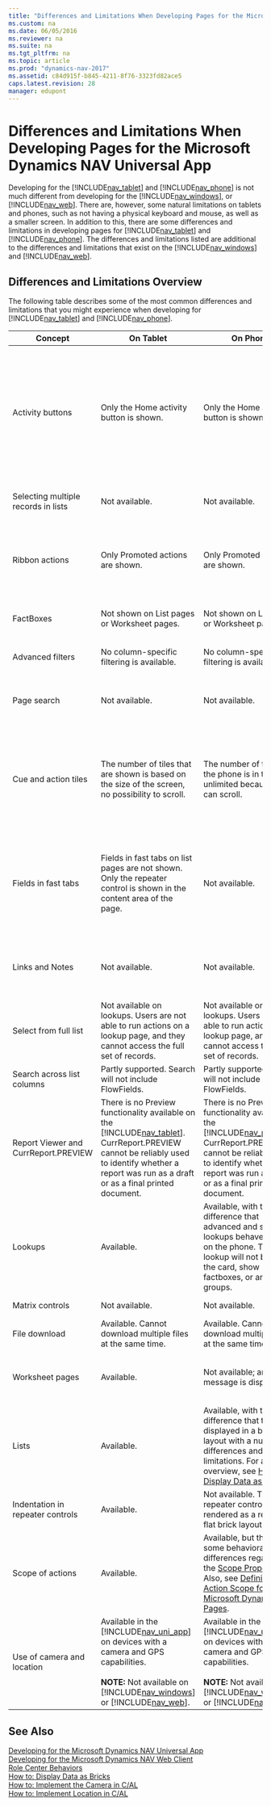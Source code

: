 ```yaml
---
title: "Differences and Limitations When Developing Pages for the Microsoft Dynamics NAV Universal App"
ms.custom: na
ms.date: 06/05/2016
ms.reviewer: na
ms.suite: na
ms.tgt_pltfrm: na
ms.topic: article
ms.prod: "dynamics-nav-2017"
ms.assetid: c84d915f-b845-4211-8f76-3323fd82ace5
caps.latest.revision: 28
manager: edupont
---
```

# Differences and Limitations When Developing Pages for the Microsoft Dynamics NAV Universal App
Developing for the [!INCLUDE[nav_tablet](includes/nav_tablet_md.md)] and [!INCLUDE[nav_phone](includes/nav_phone_md.md)] is not much different from developing for the [!INCLUDE[nav_windows](includes/nav_windows_md.md)], or [!INCLUDE[nav_web](includes/nav_web_md.md)]. There are, however, some natural limitations on tablets and phones, such as not having a physical keyboard and mouse, as well as a smaller screen. In addition to this, there are some differences and limitations in developing pages for [!INCLUDE[nav_tablet](includes/nav_tablet_md.md)] and [!INCLUDE[nav_phone](includes/nav_phone_md.md)]. The differences and limitations listed are additional to the differences and limitations that exist on the [!INCLUDE[nav_windows](includes/nav_windows_md.md)] and [!INCLUDE[nav_web](includes/nav_web_md.md)].  

## Differences and Limitations Overview  
 The following table describes some of the most common differences and limitations that you might experience when developing for [!INCLUDE[nav_tablet](includes/nav_tablet_md.md)] and [!INCLUDE[nav_phone](includes/nav_phone_md.md)].  

|Concept|On Tablet|On Phone|Example|Recommendation|  
|-------------|---------------|--------------|-------------|--------------------|  
|Activity buttons|Only the Home activity button is shown.|Only the Home activity button is shown.|**Home**, **Departments**, and **Posted Documents** on the Sales Order Processor Role Center.|Design pages to expose the workflows needed by the user. For example, configure the profile to show the important list pages under the Home activity button. Alternatively, consider designing a new Role Center if the activities for the activity button greatly vary from activities in other activity buttons.|  
|Selecting multiple records in lists|Not available.|Not available.|Ctrl+A or Ctrl+Click on rows in a list using [!INCLUDE[nav_windows](includes/nav_windows_md.md)].|Avoid scenarios requiring selecting multiple rows on a list. Also, try to minimize actions on lists.|  
|Ribbon actions|Only Promoted actions are shown.|Only Promoted actions are shown.|On the Small Business Role Center.|Use the [!INCLUDE[nav_dev_short](includes/nav_dev_short_md.md)] to promote actions. Alternatively, configure the profile and add actions to the Home ribbon tab.|  
|FactBoxes|Not shown on List pages or Worksheet pages.|Not shown on List pages or Worksheet pages.|Customer list on the Small Business Role Center.|Make sure the same information is visible on the corresponding card page of the given record.|  
|Advanced filters|No column-specific filtering is available.|No column-specific filtering is available.|On the Customer list page.|Send data to Excel and do the complex filtering there.|  
|Page search|Not available.|Not available.|On [!INCLUDE[nav_windows](includes/nav_windows_md.md)] or [!INCLUDE[nav_web](includes/nav_web_md.md)].|Design pages to expose the workflows needed by the user. For example via list places, tiles or actions.|  
|Cue and action tiles|The number of tiles that are shown is based on the size of the screen, no possibility to scroll.|The number of tiles on the phone is in theory unlimited because you can scroll.|On most Role Center pages.|Design Role Center pages to avoid having important tiles at the area end. Assume you have no control over how many tiles are displayed and consider that only the first few tiles will be made visible on the tablet.|  
|Fields in fast tabs|Fields in fast tabs on list pages are not shown. Only the repeater control is shown in the content area of the page.|Not available.||Design List pages to avoid having important columns on the far right of the column list. Assume you have no control over how many columns are displayed and consider that only the first few columns will be made visible.|  
|Links and Notes|Not available.|Not available.|On Sales Orders.|Similar to Factboxes, make sure the same information in the field group is visible on the corresponding card page of the given record.|  
|Select from full list|Not available on lookups. Users are not able to run actions on a lookup page, and they cannot access the full set of records.|Not available on lookups. Users are not able to run actions on a lookup page, and they cannot access the full set of records.|On the **Item Card** when selecting the **Base Units of Measure**.|Make sure the appropriate columns are visible on the lookup. The user is still able to filter, scroll, and search through the lookup.|  
|Search across list columns|Partly supported. Search will not include FlowFields.|Partly supported. Search will not include FlowFields.|On the Customer list page.||  
|Report Viewer and CurrReport.PREVIEW|There is no Preview functionality available on the [!INCLUDE[nav_tablet](includes/nav_tablet_md.md)]. CurrReport.PREVIEW cannot be reliably used to identify whether a report was run as a draft or as a final printed document.|There is no Preview functionality available on the [!INCLUDE[nav_phone](includes/nav_phone_md.md)]. CurrReport.PREVIEW cannot be reliably used to identify whether a report was run as a draft or as a final printed document.|See example in report 280.||  
|Lookups|Available.|Available, with the difference that advanced and simple lookups behave similarly on the phone. The lookup will not bring up the card, show factboxes, or any field groups.|See examples on the Customer Card page.||  
|Matrix controls|Not available.|Not available.|See example in G/L Budget.||  
|File download|Available. Cannot download multiple files at the same time.|Available. Cannot download multiple files at the same time.|Trial Balance report in the **Print to Excel** check box.||  
|Worksheet pages|Available.|Not available; an error message is displayed.|Sales Price Worksheet or Cash Flow Worksheet.|Run this type of page from the [!INCLUDE[nav_windows](includes/nav_windows_md.md)], [!INCLUDE[nav_web](includes/nav_web_md.md)], or [!INCLUDE[nav_tablet](includes/nav_tablet_md.md)].|  
|Lists|Available.|Available, with the difference that these are displayed in a brick layout with a number of differences and limitations. For an overview, see [How to: Display Data as Bricks](How-to--Display-Data-as-Bricks.md).|Customers or Sales Orders pages.||  
|Indentation in repeater controls|Available.|Not available. The repeater control will be rendered as a regular flat brick layout.|Chart of Accounts and Contacts List pages.||  
|Scope of actions|Available.|Available, but there are some behavioral differences regarding the [Scope Property](Scope-Property.md). Also, see [Defining Action Scope for Microsoft Dynamics NAV Pages](Defining-Action-Scope-for-Microsoft-Dynamics-NAV-Pages.md).|||  
|Use of camera and location|Available in the [!INCLUDE[nav_uni_app](includes/nav_uni_app_md.md)] on devices with a camera and GPS capabilities.<br /><br /> **NOTE:** Not available on [!INCLUDE[nav_windows](includes/nav_windows_md.md)] or [!INCLUDE[nav_web](includes/nav_web_md.md)].|Available in the [!INCLUDE[nav_uni_app](includes/nav_uni_app_md.md)] on devices with a camera and GPS capabilities.<br /><br /> **NOTE:** Not available on [!INCLUDE[nav_windows](includes/nav_windows_md.md)] or [!INCLUDE[nav_web](includes/nav_web_md.md)].|On the Accounting Manager profile, under **Incoming Documents**.||  

## See Also  
 [Developing for the Microsoft Dynamics NAV Universal App](Developing-for-the-Microsoft-Dynamics-NAV-Universal-App.md)   
 [Developing for the Microsoft Dynamics NAV Web Client](Developing-for-the-Microsoft-Dynamics-NAV-Web-Client.md)   
 [Role Center Behaviors](Role-Center-Behaviors.md)   
 [How to: Display Data as Bricks](How-to--Display-Data-as-Bricks.md)   
 [How to: Implement the Camera in C/AL](How-to--Implement-the-Camera-in-C-AL.md)   
 [How to: Implement Location in C/AL](How-to--Implement-Location-in-C-AL.md)
